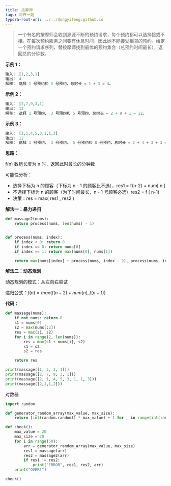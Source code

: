 ```yaml
---
title: 按摩师
tags: 每日一题
typora-root-url: ../../dongyifeng.github.io
---
```


> 一个有名的按摩师会收到源源不断的预约请求，每个预约都可以选择接或不接。在每次预约服务之间要有休息时间，因此她不能接受相邻的预约。给定一个预约请求序列，替按摩师找到最优的预约集合（总预约时间最长），返回总的分钟数。

**示例 1：**

```python
输入： [1,2,3,1]
输出： 4
解释： 选择 1 号预约和 3 号预约，总时长 = 1 + 3 = 4。
```



**示例 2：**

```python
输入： [2,7,9,3,1]
输出： 12
解释： 选择 1 号预约、 3 号预约和 5 号预约，总时长 = 2 + 9 + 1 = 12。
```



**示例 3：**

```python
输入： [2,1,4,5,3,1,1,3]
输出： 12
解释： 选择 1 号预约、 3 号预约、 5 号预约和 8 号预约，总时长 = 2 + 4 + 3 + 3 = 12。
```



**思路：**

f(n) 数组长度为 n 时，返回此时最长的分钟数

可能性分析：

- 选择下标为 n 的顾客（下标为 n - 1 的顾客比不选），res1 = f(n-2) + num[ n ]   
- 不选择下标为 n 的顾客（为了时间最长，n - 1 号顾客必选）res2 = f ( n-1)
- 决策：res = max( res1 , res2 )



**解法一：暴力递归**

```python
def massage2(nums):
    return process(nums, len(nums) - 1)


def process(nums, index):
    if index < 0: return 0
    if index == 0: return nums[0]
    if index == 1: return max(nums[0], nums[1])

    return max(nums[index] + process(nums, index - 2), process(nums, index - 1))
```



**解法二：动态规划**

动态规划的模式：从左向右尝试

递归公式：$f(n)=max( f(n-2)+num[n],f(n-1) )$



**代码：**

```python
def massage(nums):
    if not nums: return 0
    s1 = nums[0]
    s2 = max(nums[:2])
    res = max(s1, s2)
    for i in range(2, len(nums)):
        res = max(s1 + nums[i], s2)
        s1 = s2
        s2 = res

    return res

print(massage([1, 2, 3, 1]))
print(massage([2, 7, 9, 3, 1]))
print(massage([2, 1, 4, 5, 3, 1, 1, 3]))
print(massage([2,1,1,2]))
```



对数器

```python
import random

def generator_random_array(max_value, max_size):
    return [int(random.random() * max_value) + 1 for _ in range(int(random.random() * max_size))]

def check():
    max_value = 20
    max_size = 20
    for i in range(50):
        arr = generator_random_array(max_value, max_size)
        res1 = massage(arr)
        res2 = massage2(arr)
        if res1 != res2:
            print("ERROR", res1, res2, arr)
    print("OVER!")

check()
```





